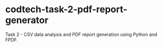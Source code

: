# codtech-task-2-pdf-report-generator
Task 2 - CSV data analysis and PDF report generation using Python and FPDF.
